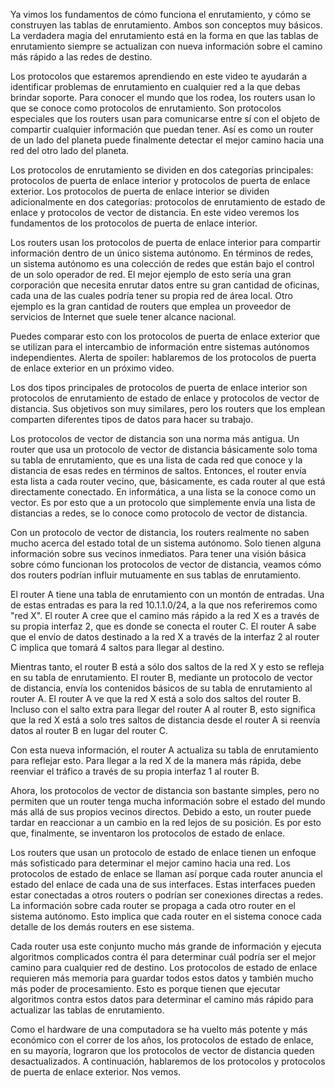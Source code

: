 Ya vimos los fundamentos de cómo funciona el enrutamiento, y cómo se construyen las tablas de enrutamiento. Ambos son conceptos muy básicos. La verdadera magia del enrutamiento está en la forma en que las tablas de enrutamiento siempre se actualizan con nueva información sobre el camino más rápido a las redes de destino.

Los protocolos que estaremos aprendiendo en este video te ayudarán a identificar problemas de enrutamiento en cualquier red a la que debas brindar soporte. Para conocer el mundo que los rodea, los routers usan lo que se conoce como protocolos de enrutamiento. Son protocolos especiales que los routers usan para comunicarse entre sí con el objeto de compartir cualquier información que puedan tener. Así es como un router de un lado del planeta puede finalmente detectar el mejor camino hacia una red del otro lado del planeta.

Los protocolos de enrutamiento se dividen en dos categorías principales: protocolos de puerta de enlace interior y protocolos de puerta de enlace exterior. Los protocolos de puerta de enlace interior se dividen adicionalmente en dos categorías: protocolos de enrutamiento de estado de enlace y protocolos de vector de distancia. En este video veremos los fundamentos de los protocolos de puerta de enlace interior.

Los routers usan los protocolos de puerta de enlace interior para compartir información dentro de un único sistema autónomo. En términos de redes, un sistema autónomo es una colección de redes que están bajo el control de un solo operador de red. El mejor ejemplo de esto sería una gran corporación que necesita enrutar datos entre su gran cantidad de oficinas, cada una de las cuales podría tener su propia red de área local. Otro ejemplo es la gran cantidad de routers que emplea un proveedor de servicios de Internet que suele tener alcance nacional.

Puedes comparar esto con los protocolos de puerta de enlace exterior que se utilizan para el intercambio de información entre sistemas autónomos independientes. Alerta de spoiler: hablaremos de los protocolos de puerta de enlace exterior en un próximo video.

Los dos tipos principales de protocolos de puerta de enlace interior son protocolos de enrutamiento de estado de enlace y protocolos de vector de distancia. Sus objetivos son muy similares, pero los routers que los emplean comparten diferentes tipos de datos para hacer su trabajo.

Los protocolos de vector de distancia son una norma más antigua. Un router que usa un protocolo de vector de distancia básicamente solo toma su tabla de enrutamiento, que es una lista de cada red que conoce y la distancia de esas redes en términos de saltos. Entonces, el router envía esta lista a cada router vecino, que, básicamente, es cada router al que está directamente conectado. En informática, a una lista se la conoce como un vector. Es por esto que a un protocolo que simplemente envía una lista de distancias a redes, se lo conoce como protocolo de vector de distancia.

Con un protocolo de vector de distancia, los routers realmente no saben mucho acerca del estado total de un sistema autónomo. Solo tienen alguna información sobre sus vecinos inmediatos. Para tener una visión básica sobre cómo funcionan los protocolos de vector de distancia, veamos cómo dos routers podrían influir mutuamente en sus tablas de enrutamiento.

El router A tiene una tabla de enrutamiento con un montón de entradas. Una de estas entradas es para la red 10.1.1.0/24, a la que nos referiremos como "red X". El router A cree que el camino más rápido a la red X es a través de su propia interfaz 2, que es donde se conecta el router C. El router A sabe que el envío de datos destinado a la red X a través de la interfaz 2 al router C implica que tomará 4 saltos para llegar al destino.

Mientras tanto, el router B está a sólo dos saltos de la red X y esto se refleja en su tabla de enrutamiento. El router B, mediante un protocolo de vector de distancia, envía los contenidos básicos de su tabla de enrutamiento al router A. El router A ve que la red X está a solo dos saltos del router B. Incluso con el salto extra para llegar del router A al router B, esto significa que la red X está a solo tres saltos de distancia desde el router A si reenvía datos al router B en lugar del router C.

Con esta nueva información, el router A actualiza su tabla de enrutamiento para reflejar esto. Para llegar a la red X de la manera más rápida, debe reenviar el tráfico a través de su propia interfaz 1 al router B.

Ahora, los protocolos de vector de distancia son bastante simples, pero no permiten que un router tenga mucha información sobre el estado del mundo más allá de sus propios vecinos directos. Debido a esto, un router puede tardar en reaccionar a un cambio en la red lejos de su posición. Es por esto que, finalmente, se inventaron los protocolos de estado de enlace.

Los routers que usan un protocolo de estado de enlace tienen un enfoque más sofisticado para determinar el mejor camino hacia una red. Los protocolos de estado de enlace se llaman así porque cada router anuncia el estado del enlace de cada una de sus interfaces. Estas interfaces pueden estar conectadas a otros routers o podrían ser conexiones directas a redes. La información sobre cada router se propaga a cada otro router en el sistema autónomo. Esto implica que cada router en el sistema conoce cada detalle de los demás routers en ese sistema.

Cada router usa este conjunto mucho más grande de información y ejecuta algoritmos complicados contra él para determinar cuál podría ser el mejor camino para cualquier red de destino. Los protocolos de estado de enlace requieren más memoria para guardar todos estos datos y también mucho más poder de procesamiento. Esto es porque tienen que ejecutar algoritmos contra estos datos para determinar el camino más rápido para actualizar las tablas de enrutamiento.

Como el hardware de una computadora se ha vuelto más potente y más económico con el correr de los años, los protocolos de estado de enlace, en su mayoría, lograron que los protocolos de vector de distancia queden desactualizados. A continuación, hablaremos de los protocolos y protocolos de puerta de enlace exterior. Nos vemos.